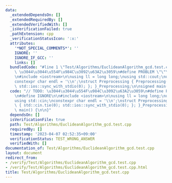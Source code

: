 ```yaml
---
data:
  _extendedDependsOn: []
  _extendedRequiredBy: []
  _extendedVerifiedWith: []
  _isVerificationFailed: true
  _pathExtension: cpp
  _verificationStatusIcon: ':x:'
  attributes:
    '*NOT_SPECIAL_COMMENTS*': ''
    IGNORE: ''
    IGNORE_IF_GCC: ''
    links: []
  bundledCode: "#line 1 \"Test/Algorithms/EuclideanAlgorithm_gcd.test.cpp\"\n// TODO:\
    \ \u3044\u3044\u554F\u984C\u3092\u63A2\u3059\n#define PROBLEM \"\"\n#define IGNORE\n\
    \n#include <iostream>\n\nusing ll = long long;\nusing std::cout;\nusing std::cin;\n\
    constexpr char endl = '\\n';\nstruct Preprocessing { Preprocessing() { std::cin.tie(0);\
    \ std::ios::sync_with_stdio(0); }; }_Preprocessing;\n\nsigned main() {\n\n}\n"
  code: "// TODO: \u3044\u3044\u554F\u984C\u3092\u63A2\u3059\n#define PROBLEM \"\"\
    \n#define IGNORE\n\n#include <iostream>\n\nusing ll = long long;\nusing std::cout;\n\
    using std::cin;\nconstexpr char endl = '\\n';\nstruct Preprocessing { Preprocessing()\
    \ { std::cin.tie(0); std::ios::sync_with_stdio(0); }; }_Preprocessing;\n\nsigned\
    \ main() {\n\n}"
  dependsOn: []
  isVerificationFile: true
  path: Test/Algorithms/EuclideanAlgorithm_gcd.test.cpp
  requiredBy: []
  timestamp: '2023-04-07 02:52:35+09:00'
  verificationStatus: TEST_WRONG_ANSWER
  verifiedWith: []
documentation_of: Test/Algorithms/EuclideanAlgorithm_gcd.test.cpp
layout: document
redirect_from:
- /verify/Test/Algorithms/EuclideanAlgorithm_gcd.test.cpp
- /verify/Test/Algorithms/EuclideanAlgorithm_gcd.test.cpp.html
title: Test/Algorithms/EuclideanAlgorithm_gcd.test.cpp
---
```

